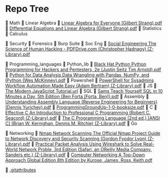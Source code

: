 # Repo Tree

📂 Math
    📂 Linear Algebra
        📄 [Linear Algebra for Everyone (Gilbert Strang).pdf](Math/Linear%20Algebra/Linear%20Algebra%20for%20Everyone%20(Gilbert%20Strang).pdf)
        📄 [Differential Equations and Linear Algebra (Gilbert Strang).pdf](Math/Linear%20Algebra/Differential%20Equations%20and%20Linear%20Algebra%20(Gilbert%20Strang).pdf)
    📂 Statistics
    📂 Calculus

📂 Security
    📂 Forensics
    📂 Burp Suite
    📂 Soc Eng
        📄 [Social Engineering The Science of Human Hacking - PDFDrive.com (Christopher Hadnagy) (Z-Library).pdf](Security/Soc%20Eng/Social%20Engineering%20The%20Science%20of%20Human%20Hacking%20-%20PDFDrive.com%20(Christopher%20Hadnagy)%20(Z-Library).pdf)

📂 Programming_languages
    📂 Python_lib
        📄 [Black Hat Python Python Programming for Hackers and Pentesters, 2e (Justin Seitz Tim Arnold).pdf](Programming_languages/Python_lib/Black%20Hat%20Python%20Python%20Programming%20for%20Hackers%20and%20Pentesters%2C%202e%20(Justin%20Seitz%20Tim%20Arnold).pdf)
        📄 [Python for Data Analysis Data Wrangling with Pandas, NumPy, and IPython (Wes McKinney).pdf](Programming_languages/Python_lib/Python%20for%20Data%20Analysis%20Data%20Wrangling%20with%20Pandas%2C%20NumPy%2C%20and%20IPython%20(Wes%20McKinney).pdf)
    📂 Powershell
        📄 [PowerShell for Sysadmins Workflow Automation Made Easy (Adam Bertram) (Z-Library).pdf](Programming_languages/Powershell/PowerShell%20for%20Sysadmins%20Workflow%20Automation%20Made%20Easy%20(Adam%20Bertram)%20(Z-Library).pdf)
    📂 JS
        📄 [The Modern JavaScript Tutorial.url](Programming_languages/JS/The%20Modern%20JavaScript%20Tutorial.url)
    📂 SQL
        📄 [Sams Teach Yourself SQL in 10 Minutes a Day, 5th Edition (Ben Forta [Forta, Ben]).pdf](Programming_languages/SQL/Sams%20Teach%20Yourself%20SQL%20in%2010%20Minutes%20a%20Day%2C%205th%20Edition%20(Ben%20Forta%20%5BForta%2C%20Ben%5D).pdf)
    📂 Assembly
        📄 [Understanding Assembly Language (Reverse Engineering for Beginners) (Dennis Yurichev).pdf](Programming_languages/Assembly/Understanding%20Assembly%20Language%20(Reverse%20Engineering%20for%20Beginners)%20(Dennis%20Yurichev).pdf)
    📄 [ProgrammingGroundUp-1-0-booksize.pdf](Programming_languages/ProgrammingGroundUp-1-0-booksize.pdf)
    📂 C
        📄 [Effective C An Introduction to Professional C Programming (Robert C. Seacord) (Z-Library).pdf](Programming_languages/C/Effective%20C%20An%20Introduction%20to%20Professional%20C%20Programming%20(Robert%20C.%20Seacord)%20(Z-Library).pdf)
        📄 [The C Programming Language (2nd ed.) [ANSI C] (Brian W. Kernighan, Dennis M. Ritchie) (Z-Library).pdf](Programming_languages/C/The%20C%20Programming%20Language%20(2nd%20ed.)%20%5BANSI%20C%5D%20(Brian%20W.%20Kernighan%2C%20Dennis%20M.%20Ritchie)%20(Z-Library).pdf)
    📂 Go

📂 Networking
    📄 [Nmap Network Scanning The Official Nmap Project Guide to Network Discovery and Security Scanning (Gordon Fyodor Lyon) (Z-Library).pdf](Networking/Nmap%20Network%20Scanning%20The%20Official%20Nmap%20Project%20Guide%20to%20Network%20Discovery%20and%20Security%20Scanning%20(Gordon%20Fyodor%20Lyon)%20(Z-Library).pdf)
    📄 [Practical Packet Analysis Using Wireshark to Solve Real-World Network Proble, 3rd Edition (Safari, an OReilly Media Company. Sanders etc.) (Z-Library).pdf](Networking/Practical%20Packet%20Analysis%20Using%20Wireshark%20to%20Solve%20Real-World%20Network%20Proble%2C%203rd%20Edition%20(Safari%2C%20an%20OReilly%20Media%20Company.%20Sanders%20etc.)%20(Z-Library).pdf)
    📄 [Computer Networking A Top-Down Approach Global Edition 8th Edition by Kurose, James, Ross, Keith.pdf](Networking/Computer%20Networking%20A%20Top-Down%20Approach%20Global%20Edition%208th%20Edition%20by%20Kurose%2C%20James%2C%20Ross%2C%20Keith.pdf)

📄 [.gitattributes](.gitattributes)
